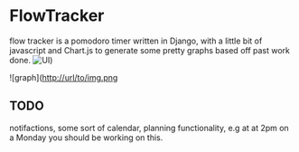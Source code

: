 # FlowTracker
flow tracker is a pomodoro timer written in Django, with a little bit of javascript and Chart.js to generate some pretty graphs
based off past work done.
![UI](https://i.imgur.com/nhYRKNB.png))  

![graph]([http://url/to/img.png](https://i.imgur.com/aYOjpnt.png)

## TODO
notifactions,
some sort of calendar, planning functionality, e.g at at 2pm on a Monday you should be working on this.
